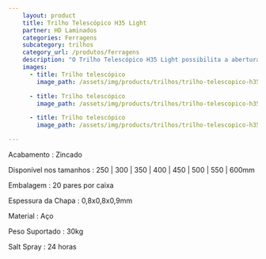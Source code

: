 ```yaml
---
    layout: product
    title: Trilho Telescópico H35 Light
    partner: HD Laminados
    categories: Ferragens     
    subcategory: trilhos
    category_url: /produtos/ferragens
    description: "O Trilho Telescópico H35 Light possibilita a abertura total da gaveta com deslizamento suave, preciso e resistente. Sua praticidade com travas laterais permite a retirada da gaveta. Desenvolvido para cargas menores."
    images: 
      - title: Trilho telescópico
        image_path: /assets/img/products/trilhos/trilho-telescopico-h35-light.jpg

      - title: Trilho telescópico
        image_path: /assets/img/products/trilhos/trilho-telescopico-h35-light-spec.jpg

      - title: Trilho telescópico
        image_path: /assets/img/products/trilhos/trilho-telescopico-h35-light-spec-2.jpg

---
```

Acabamento
: Zincado

Disponível nos tamanhos
: 250 | 300 | 350 | 400 | 450 | 500 | 550 | 600mm

Embalagem
: 20 pares por caixa

Espessura da Chapa
: 0,8x0,8x0,9mm

Material
: Aço

Peso Suportado
: 30kg

Salt Spray
: 24 horas
